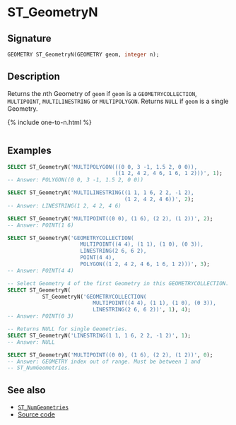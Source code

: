 # ST_GeometryN

## Signature

```sql
GEOMETRY ST_GeometryN(GEOMETRY geom, integer n);
```

## Description

Returns the *n*th Geometry of `geom` if `geom` is a `GEOMETRYCOLLECTION`,
`MULTIPOINT`, `MULTILINESTRING` or `MULTIPOLYGON`. Returns `NULL` if `geom` is
a single Geometry.

{% include one-to-n.html %}
```{include} sfs-1-2-1.md
```

## Examples

```sql
SELECT ST_GeometryN('MULTIPOLYGON(((0 0, 3 -1, 1.5 2, 0 0)),
                                  ((1 2, 4 2, 4 6, 1 6, 1 2)))', 1);
-- Answer: POLYGON((0 0, 3 -1, 1.5 2, 0 0))

SELECT ST_GeometryN('MULTILINESTRING((1 1, 1 6, 2 2, -1 2),
                                     (1 2, 4 2, 4 6))', 2);
-- Answer: LINESTRING(1 2, 4 2, 4 6)

SELECT ST_GeometryN('MULTIPOINT((0 0), (1 6), (2 2), (1 2))', 2);
-- Answer: POINT(1 6)

SELECT ST_GeometryN('GEOMETRYCOLLECTION(
                       MULTIPOINT((4 4), (1 1), (1 0), (0 3)),
                       LINESTRING(2 6, 6 2),
                       POINT(4 4),
                       POLYGON((1 2, 4 2, 4 6, 1 6, 1 2)))', 3);
-- Answer: POINT(4 4)

-- Select Geometry 4 of the first Geometry in this GEOMETRYCOLLECTION.
SELECT ST_GeometryN(
           ST_GeometryN('GEOMETRYCOLLECTION(
                           MULTIPOINT((4 4), (1 1), (1 0), (0 3)),
                           LINESTRING(2 6, 6 2))', 1), 4);
-- Answer: POINT(0 3)

-- Returns NULL for single Geometries.
SELECT ST_GeometryN('LINESTRING(1 1, 1 6, 2 2, -1 2)', 1);
-- Answer: NULL

SELECT ST_GeometryN('MULTIPOINT((0 0), (1 6), (2 2), (1 2))', 0);
-- Answer: GEOMETRY index out of range. Must be between 1 and
-- ST_NumGeometries.
```

## See also

* [`ST_NumGeometries`](../ST_NumGeometries)
* <a href="https://github.com/orbisgis/h2gis/blob/master/h2gis-functions/src/main/java/org/h2gis/functions/spatial/properties/ST_GeometryN.java" target="_blank">Source code</a>
